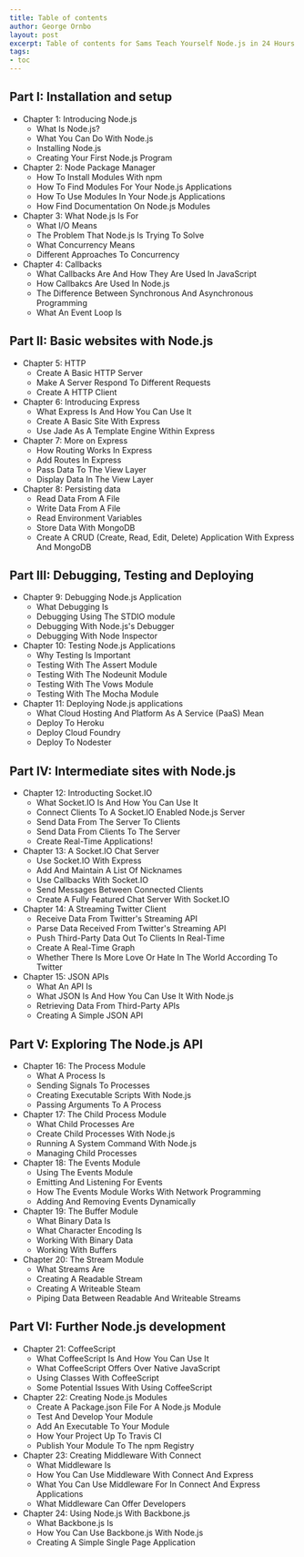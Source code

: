 ```yaml
---
title: Table of contents
author: George Ornbo
layout: post
excerpt: Table of contents for Sams Teach Yourself Node.js in 24 Hours
tags:
- toc
---
```


## Part I: Installation and setup
* Chapter 1: Introducing Node.js 
    * What Is Node.js?
    * What You Can Do With Node.js
    * Installing Node.js
    * Creating Your First Node.js Program
* Chapter 2: Node Package Manager
    * How To Install Modules With npm
    * How To Find Modules For Your Node.js Applications
    * How To Use Modules In Your Node.js Applications
    * How Find Documentation On Node.js Modules
* Chapter 3: What Node.js Is For
    * What I/O Means
    * The Problem That Node.js Is Trying To Solve
    * What Concurrency Means
    * Different Approaches To Concurrency
* Chapter 4: Callbacks
    * What Callbacks Are And How They Are Used In JavaScript
    * How Callbakcs Are Used In Node.js
    * The Difference Between Synchronous And Asynchronous Programming
    * What An Event Loop Is

## Part II: Basic websites with Node.js
* Chapter 5: HTTP
    * Create A Basic HTTP Server
    * Make A Server Respond To Different Requests
    * Create A HTTP Client
* Chapter 6: Introducing Express
    * What Express Is And How You Can Use It
    * Create A Basic Site With Express
    * Use Jade As A Template Engine Within Express
* Chapter 7: More on Express
    * How Routing Works In Express
    * Add Routes In Express
    * Pass Data To The View Layer
    * Display Data In The View Layer
* Chapter 8: Persisting data 
    * Read Data From A File
    * Write Data From A File 
    * Read Environment Variables 
    * Store Data With MongoDB
    * Create A CRUD (Create, Read, Edit, Delete) Application With Express And MongoDB

## Part III: Debugging, Testing and Deploying
* Chapter 9: Debugging Node.js Application
    * What Debugging Is
    * Debugging Using The STDIO module
    * Debugging With Node.js's Debugger
    * Debugging With Node Inspector
* Chapter 10: Testing Node.js Applications 
    * Why Testing Is Important
    * Testing With The Assert Module
    * Testing With The Nodeunit Module 
    * Testing With The Vows Module 
    * Testing With The Mocha Module 
* Chapter 11: Deploying Node.js applications
    * What Cloud Hosting And Platform As A Service (PaaS) Mean
    * Deploy To Heroku
    * Deploy Cloud Foundry
    * Deploy To Nodester

## Part IV: Intermediate sites with Node.js
* Chapter 12: Introducting Socket.IO
    * What Socket.IO Is And How You Can Use It 
    * Connect Clients To A Socket.IO Enabled Node.js Server
    * Send Data From The Server To Clients
    * Send Data From Clients To The Server
    * Create Real-Time Applications!
* Chapter 13: A Socket.IO Chat Server
    * Use Socket.IO With Express
    * Add And Maintain A List Of Nicknames
    * Use Callbacks With Socket.IO
    * Send Messages Between Connected Clients
    * Create A Fully Featured Chat Server With Socket.IO
* Chapter 14: A Streaming Twitter Client 
    * Receive Data From Twitter's Streaming API
    * Parse Data Received From Twitter's Streaming API
    * Push Third-Party Data Out To Clients In Real-Time 
    * Create A Real-Time Graph
    * Whether There Is More Love Or Hate In The World According To Twitter
* Chapter 15: JSON APIs 
    * What An API Is 
    * What JSON Is And How You Can Use It With Node.js
    * Retrieving Data From Third-Party APIs 
    * Creating A Simple JSON API

## Part V: Exploring The Node.js API
* Chapter 16: The Process Module 
    * What A Process Is 
    * Sending Signals To Processes
    * Creating Executable Scripts With Node.js
    * Passing Arguments To A Process
* Chapter 17: The Child Process Module
    * What Child Processes Are 
    * Create Child Processes With Node.js 
    * Running A System Command With Node.js
    * Managing Child Processes
* Chapter 18: The Events Module 
    * Using The Events Module 
    * Emitting And Listening For Events
    * How The Events Module Works With Network Programming 
    * Adding And Removing Events Dynamically
* Chapter 19: The Buffer Module 
    * What Binary Data Is 
    * What Character Encoding Is 
    * Working With Binary Data 
    * Working With Buffers
* Chapter 20: The Stream Module 
    * What Streams Are 
    * Creating A Readable Stream
    * Creating A Writeable Steam
    * Piping Data Between Readable And Writeable Streams

## Part VI: Further Node.js development
* Chapter 21: CoffeeScript
    * What CoffeeScript Is And How You Can Use It 
    * What CoffeeScript Offers Over Native JavaScript 
    * Using Classes With CoffeeScript
    * Some Potential Issues With Using CoffeeScript
* Chapter 22: Creating Node.js Modules
    * Create A Package.json File For A Node.js Module 
    * Test And Develop Your Module 
    * Add An Executable To Your Module 
    * How Your Project Up To Travis CI
    * Publish Your Module To The npm Registry
* Chapter 23: Creating Middleware With Connect 
    * What Middleware Is 
    * How You Can Use Middleware With Connect And Express
    * What You Can Use Middleware For In Connect And Express Applications 
    * What Middleware Can Offer Developers 
* Chapter 24: Using Node.js With Backbone.js
    * What Backbone.js Is
    * How You Can Use Backbone.js With Node.js 
    * Creating A Simple Single Page Application
    

